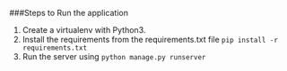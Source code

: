 
###Steps to Run the application

1. Create a virtualenv with Python3.
2. Install the requirements from the requirements.txt file `pip install -r requirements.txt`
3. Run the server using `python manage.py runserver`